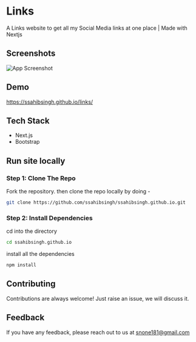 
# Links

A Links website to get all my Social Media links at one place | Made with Nextjs


## Screenshots

![App Screenshot](https://raw.githubusercontent.com/ssahibsingh/links/main/public/website.png)


## Demo

https://ssahibsingh.github.io/links/


## Tech Stack

* Next.js
* Bootstrap


## Run site locally

### Step 1: Clone The Repo

Fork the repository. then clone the repo locally by doing -

```bash
git clone https://github.com/ssahibsingh/ssahibsingh.github.io.git
```

### Step 2: Install Dependencies

cd into the directory

```bash
cd ssahibsingh.github.io
```

install all the dependencies
```bash
npm install
```

## Contributing

Contributions are always welcome!
Just raise an issue, we will discuss it.


## Feedback

If you have any feedback, please reach out to us at snone181@gmail.com

